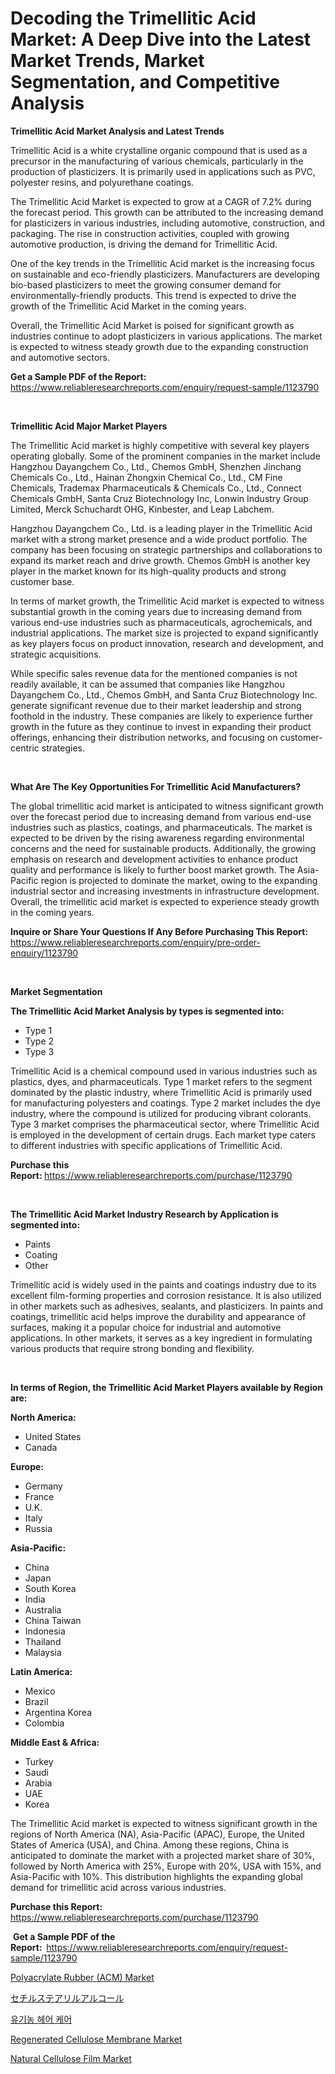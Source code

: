 <p><h1>Decoding the Trimellitic Acid Market: A Deep Dive into the Latest Market Trends, Market Segmentation, and Competitive Analysis</h1></p><p><strong>Trimellitic Acid Market Analysis and Latest Trends</strong></p>
<p><p>Trimellitic Acid is a white crystalline organic compound that is used as a precursor in the manufacturing of various chemicals, particularly in the production of plasticizers. It is primarily used in applications such as PVC, polyester resins, and polyurethane coatings.</p><p>The Trimellitic Acid Market is expected to grow at a CAGR of 7.2% during the forecast period. This growth can be attributed to the increasing demand for plasticizers in various industries, including automotive, construction, and packaging. The rise in construction activities, coupled with growing automotive production, is driving the demand for Trimellitic Acid.</p><p>One of the key trends in the Trimellitic Acid market is the increasing focus on sustainable and eco-friendly plasticizers. Manufacturers are developing bio-based plasticizers to meet the growing consumer demand for environmentally-friendly products. This trend is expected to drive the growth of the Trimellitic Acid Market in the coming years.</p><p>Overall, the Trimellitic Acid Market is poised for significant growth as industries continue to adopt plasticizers in various applications. The market is expected to witness steady growth due to the expanding construction and automotive sectors.</p></p>
<p><strong>Get a Sample PDF of the Report:&nbsp;</strong> <a href="https://www.reliableresearchreports.com/enquiry/request-sample/1123790">https://www.reliableresearchreports.com/enquiry/request-sample/1123790</a></p>
<p>&nbsp;</p>
<p><strong>Trimellitic Acid Major Market Players</strong></p>
<p><p>The Trimellitic Acid market is highly competitive with several key players operating globally. Some of the prominent companies in the market include Hangzhou Dayangchem Co., Ltd., Chemos GmbH, Shenzhen Jinchang Chemicals Co., Ltd., Hainan Zhongxin Chemical Co., Ltd., CM Fine Chemicals, Trademax Pharmaceuticals & Chemicals Co., Ltd., Connect Chemicals GmbH, Santa Cruz Biotechnology Inc, Lonwin Industry Group Limited, Merck Schuchardt OHG, Kinbester, and Leap Labchem.</p><p>Hangzhou Dayangchem Co., Ltd. is a leading player in the Trimellitic Acid market with a strong market presence and a wide product portfolio. The company has been focusing on strategic partnerships and collaborations to expand its market reach and drive growth. Chemos GmbH is another key player in the market known for its high-quality products and strong customer base.</p><p>In terms of market growth, the Trimellitic Acid market is expected to witness substantial growth in the coming years due to increasing demand from various end-use industries such as pharmaceuticals, agrochemicals, and industrial applications. The market size is projected to expand significantly as key players focus on product innovation, research and development, and strategic acquisitions.</p><p>While specific sales revenue data for the mentioned companies is not readily available, it can be assumed that companies like Hangzhou Dayangchem Co., Ltd., Chemos GmbH, and Santa Cruz Biotechnology Inc. generate significant revenue due to their market leadership and strong foothold in the industry. These companies are likely to experience further growth in the future as they continue to invest in expanding their product offerings, enhancing their distribution networks, and focusing on customer-centric strategies.</p></p>
<p>&nbsp;</p>
<p><strong>What Are The Key Opportunities For Trimellitic Acid Manufacturers?</strong></p>
<p><p>The global trimellitic acid market is anticipated to witness significant growth over the forecast period due to increasing demand from various end-use industries such as plastics, coatings, and pharmaceuticals. The market is expected to be driven by the rising awareness regarding environmental concerns and the need for sustainable products. Additionally, the growing emphasis on research and development activities to enhance product quality and performance is likely to further boost market growth. The Asia-Pacific region is projected to dominate the market, owing to the expanding industrial sector and increasing investments in infrastructure development. Overall, the trimellitic acid market is expected to experience steady growth in the coming years.</p></p>
<p><strong>Inquire or Share Your Questions If Any Before Purchasing This Report:</strong> <a href="https://www.reliableresearchreports.com/enquiry/pre-order-enquiry/1123790">https://www.reliableresearchreports.com/enquiry/pre-order-enquiry/1123790</a></p>
<p>&nbsp;</p>
<p><strong>Market Segmentation</strong></p>
<p><strong>The Trimellitic Acid Market Analysis by types is segmented into:</strong></p>
<p><ul><li>Type 1</li><li>Type 2</li><li>Type 3</li></ul></p>
<p><p>Trimellitic Acid is a chemical compound used in various industries such as plastics, dyes, and pharmaceuticals. Type 1 market refers to the segment dominated by the plastic industry, where Trimellitic Acid is primarily used for manufacturing polyesters and coatings. Type 2 market includes the dye industry, where the compound is utilized for producing vibrant colorants. Type 3 market comprises the pharmaceutical sector, where Trimellitic Acid is employed in the development of certain drugs. Each market type caters to different industries with specific applications of Trimellitic Acid.</p></p>
<p><strong>Purchase this Report:&nbsp;</strong><a href="https://www.reliableresearchreports.com/purchase/1123790">https://www.reliableresearchreports.com/purchase/1123790</a></p>
<p>&nbsp;</p>
<p><strong>The Trimellitic Acid Market Industry Research by Application is segmented into:</strong></p>
<p><ul><li>Paints</li><li>Coating</li><li>Other</li></ul></p>
<p><p>Trimellitic acid is widely used in the paints and coatings industry due to its excellent film-forming properties and corrosion resistance. It is also utilized in other markets such as adhesives, sealants, and plasticizers. In paints and coatings, trimellitic acid helps improve the durability and appearance of surfaces, making it a popular choice for industrial and automotive applications. In other markets, it serves as a key ingredient in formulating various products that require strong bonding and flexibility.</p></p>
<p>&nbsp;</p>
<p><strong>In terms of Region, the Trimellitic Acid Market Players available by Region are:</strong></p>
<p>
    <p> <strong> North America: </strong>
        <ul>
            <li>United States</li>
            <li>Canada</li>
        </ul>
        </p> 
    <p> <strong> Europe: </strong>
        <ul>
            <li>Germany</li>
            <li>France</li>
            <li>U.K.</li>
            <li>Italy</li>
            <li>Russia</li>
        </ul>
        </p> 
    <p> <strong> Asia-Pacific: </strong>
        <ul>
            <li>China</li>
            <li>Japan</li>
            <li>South Korea</li>
            <li>India</li>
            <li>Australia</li>
            <li>China Taiwan</li>
            <li>Indonesia</li>
            <li>Thailand</li>
            <li>Malaysia</li>
        </ul>
        </p> 
    <p> <strong> Latin America: </strong>
        <ul>
            <li>Mexico</li>
            <li>Brazil</li>
            <li>Argentina Korea</li>
            <li>Colombia</li>
        </ul>
        </p> 
    <p> <strong> Middle East & Africa: </strong>
        <ul>
            <li>Turkey</li>
            <li>Saudi</li>
            <li>Arabia</li>
            <li>UAE</li>
            <li>Korea</li>
        </ul>
    </p>
    </p>
<p><p>The Trimellitic Acid market is expected to witness significant growth in the regions of North America (NA), Asia-Pacific (APAC), Europe, the United States of America (USA), and China. Among these regions, China is anticipated to dominate the market with a projected market share of 30%, followed by North America with 25%, Europe with 20%, USA with 15%, and Asia-Pacific with 10%. This distribution highlights the expanding global demand for trimellitic acid across various industries.</p></p>
<p><strong>Purchase this Report: </strong><a href="https://www.reliableresearchreports.com/purchase/1123790">https://www.reliableresearchreports.com/purchase/1123790</a></p>
<p>&nbsp;<strong>Get a Sample PDF of the Report:&nbsp;&nbsp;</strong><a href="https://www.reliableresearchreports.com/enquiry/request-sample/1123790">https://www.reliableresearchreports.com/enquiry/request-sample/1123790</a></p>
<p><strong></strong></p>
<p><p><a href="https://lydian-appliance-61d.notion.site/Polyacrylate-Rubber-ACM-Market-Size-Growth-and-Forecast-from-2024-2031-58fb18ffd2df429fa4737af3c4646ddd">Polyacrylate Rubber (ACM) Market</a></p><p><a href="https://github.com/hwbcz413288296/Market-Research-Report-List-1/blob/main/1495726191436.md">セチルステアリルアルコール</a></p><p><a href="https://github.com/fredrickeglers/Market-Research-Report-List-1/blob/main/8841365191281.md">유기농 헤어 케어</a></p><p><a href="https://issuu.com/reportprime-2/docs/regenerated-cellulose-membrane-market-size-2030.pp">Regenerated Cellulose Membrane Market</a></p><p><a href="https://issuu.com/reportprime-2/docs/natural-cellulose-film-market-size-2030.pptx">Natural Cellulose Film Market</a></p></p>